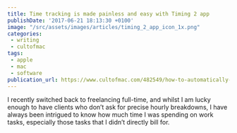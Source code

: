 ```yaml
---
title: Time tracking is made painless and easy with Timing 2 app
publishDate: '2017-06-21 18:13:30 +0100'
image: "/src/assets/images/articles/timing_2_app_icon_1x.png"
categories:
 - writing
 - cultofmac
tags:
 - apple
 - mac
 - software
publication_url: https://www.cultofmac.com/482549/how-to-automatically-track-your-time-and-productivity-with-timing-app/
---
```


I recently switched back to freelancing full-time, and whilst I am lucky enough to have clients who don’t ask for precise hourly breakdowns, I have always been intrigued to know how much time I was spending on work tasks, especially those tasks that I didn’t directly bill for.
